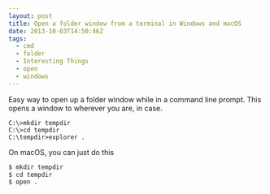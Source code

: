 ```yaml
---
layout: post
title: Open a folder window from a terminal in Windows and macOS
date: 2013-10-03T14:50:46Z
tags:
  - cmd
  - folder
  - Interesting Things
  - open
  - windows
---
```


Easy way to open up a folder window while in a command line prompt. This opens a window to wherever you are, in case.

```
C:\>mkdir tempdir
C:\>cd tempdir
C:\tempdir>explorer .
```

On macOS, you can just do this

```bash
$ mkdir tempdir
$ cd tempdir
$ open .
```
